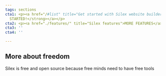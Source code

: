 ```yaml
---
tags: sections
cta1: <p><a href="/#list" title="Get started with Silex website builder"><strong>GET
  STARTED!</strong></a></p>
cta2: <p><a href="./features/" title="Silex features">MORE FEATURES</a></p>
cta3: ''
cta4: ''

---
```

## **More about freedom**

Silex is free and open source because free minds need to have free tools